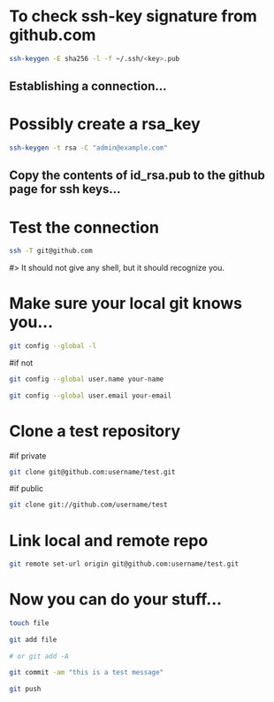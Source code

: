 # To check ssh-key signature from github.com
```bash
ssh-keygen -E sha256 -l -f ~/.ssh/<key>.pub
```
## Establishing a connection...

# Possibly create a rsa_key
```bash
ssh-keygen -t rsa -C "admin@example.com"
```
## Copy the contents of id_rsa.pub to the github page for ssh keys...

# Test the connection
```bash
ssh -T git@github.com
```
#> It should not give any shell, but it should recognize you.

# Make sure your local git knows you...
```bash
git config --global -l
```
#if not
```bash
git config --global user.name your-name
  
git config --global user.email your-email
```
# Clone a test repository

#if private
```bash
git clone git@github.com:username/test.git
```
#if public
```bash
git clone git://github.com/username/test
```
# Link local and remote repo
```bash
git remote set-url origin git@github.com:username/test.git
```
# Now you can do your stuff...
```bash
touch file
  
git add file
  
# or git add -A 
  
git commit -am "this is a test message"
  
git push
```
